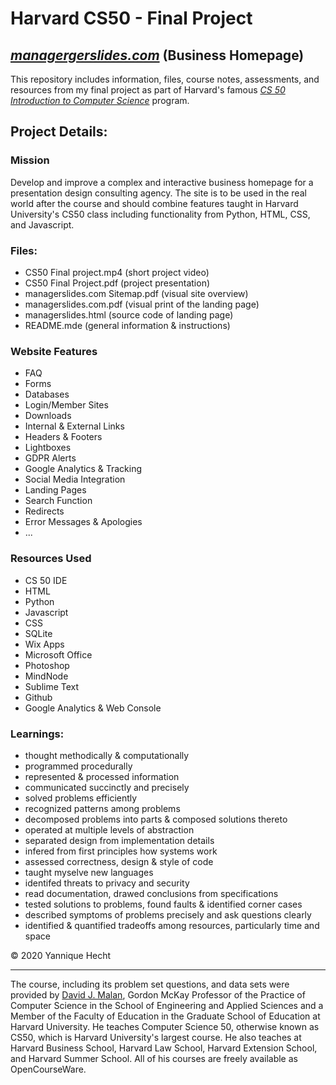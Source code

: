 # Harvard CS50 - Final Project
## [*managergerslides.com*](https://www.managerslides.com) (Business Homepage)


This repository includes information, files, course notes, assessments, and resources from my final project as part of Harvard's famous [*CS 50 Introduction to Computer Science*](https://www.edx.org/course/cs50s-introduction-to-computer-science) program.


## Project Details:

### **Mission**
Develop and improve a complex and interactive business homepage for a presentation design consulting agency. The site is to be used in the real world after the course and should combine features taught in Harvard University's CS50 class including functionality from Python, HTML, CSS, and Javascript.

### **Files:**
- CS50 Final project.mp4 (short project video)
- CS50 Final Project.pdf (project presentation)
- managerslides.com Sitemap.pdf (visual site overview)
- managerslides.com.pdf (visual print of the landing page)
- managerslides.html (source code of landing page)
- README.mde (general information & instructions)

### **Website Features**
- FAQ
- Forms
- Databases
- Login/Member Sites
- Downloads
- Internal & External Links
- Headers & Footers
- Lightboxes
- GDPR Alerts
- Google Analytics & Tracking
- Social Media Integration
- Landing Pages
- Search Function
- Redirects
- Error Messages & Apologies
- ...


### **Resources Used**
- CS 50 IDE
- HTML
- Python
- Javascript
- CSS
- SQLite
- Wix Apps
- Microsoft Office
- Photoshop
- MindNode
- Sublime Text
- Github
- Google Analytics & Web Console


### Learnings:
- thought methodically & computationally
- programmed procedurally
- represented & processed information
- communicated succinctly and precisely
- solved problems efficiently
- recognized patterns among problems
- decomposed problems into parts & composed solutions thereto
- operated at multiple levels of abstraction
- separated design from implementation details
- infered from first principles how systems work
- assessed correctness, design & style of code
- taught myselve new languages
- identifed threats to privacy and security
- read documentation, drawed conclusions from specifications
- tested solutions to problems, found faults & identified corner cases
- described symptoms of problems precisely and ask questions clearly
- identified & quantified tradeoffs among resources, particularly time and space

© 2020 Yannique Hecht

- - - - - - - - - - - - - - - - - - - - - - - - - - - - - - - - - - - - - - - - - - - - - - - - - - - - - - - - - - - - - - - - - - - - -
The course, including its problem set questions, and data sets were provided by [David J. Malan](https://cs.harvard.edu/malan/), Gordon McKay Professor of the Practice of Computer Science in the School of Engineering and Applied Sciences and a Member of the Faculty of Education in the Graduate School of Education at Harvard University. He teaches Computer Science 50, otherwise known as CS50, which is Harvard University's largest course. He also teaches at Harvard Business School, Harvard Law School, Harvard Extension School, and Harvard Summer School. All of his courses are freely available as OpenCourseWare.
